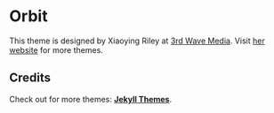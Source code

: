 # Orbit
This theme is designed by Xiaoying Riley at [3rd Wave Media](http://themes.3rdwavemedia.com/).
Visit [her website](http://themes.3rdwavemedia.com/) for more themes.

## Credits

Check out for more themes: [**Jekyll Themes**](http://jekyll-themes.com).

